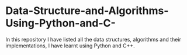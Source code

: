 # Data-Structure-and-Algorithms-Using-Python-and-C-
In this repository I have listed all the data structures, algorithms and their implementations, I have learnt using Python and C++.
